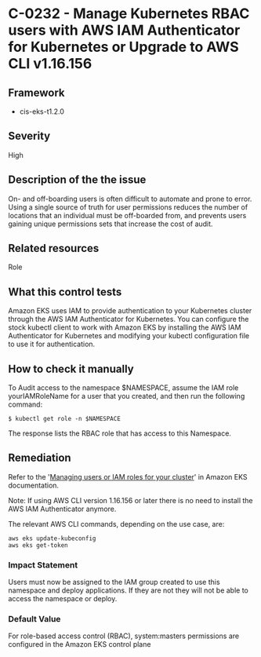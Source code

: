 # C-0232 - Manage Kubernetes RBAC users with AWS IAM Authenticator for Kubernetes or Upgrade to AWS CLI v1.16.156

## Framework
* cis-eks-t1.2.0
 
## Severity
High

## Description of the the issue
On- and off-boarding users is often difficult to automate and prone to error. Using a single source of truth for user permissions reduces the number of locations that an individual must be off-boarded from, and prevents users gaining unique permissions sets that increase the cost of audit.
 
## Related resources
Role
 
## What this control tests 
Amazon EKS uses IAM to provide authentication to your Kubernetes cluster through the AWS IAM Authenticator for Kubernetes. You can configure the stock kubectl client to work with Amazon EKS by installing the AWS IAM Authenticator for Kubernetes and modifying your kubectl configuration file to use it for authentication.
 
## How to check it manually 
To Audit access to the namespace $NAMESPACE, assume the IAM role yourIAMRoleName for a user that you created, and then run the following command:

 
```
$ kubectl get role -n $NAMESPACE

```
 The response lists the RBAC role that has access to this Namespace.
 
## Remediation
Refer to the '[Managing users or IAM roles for your cluster](https://docs.aws.amazon.com/eks/latest/userguide/add-user-role.html)' in Amazon EKS documentation.

 Note: If using AWS CLI version 1.16.156 or later there is no need to install the AWS IAM Authenticator anymore.

 The relevant AWS CLI commands, depending on the use case, are:

 
```
aws eks update-kubeconfig
aws eks get-token

```
 
### Impact Statement
Users must now be assigned to the IAM group created to use this namespace and deploy applications. If they are not they will not be able to access the namespace or deploy.
 
### Default Value
For role-based access control (RBAC), system:masters permissions are configured in the Amazon EKS control plane
 
